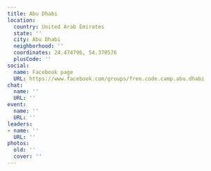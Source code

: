 ```yaml
---
title: Abu Dhabi
location:
  country: United Arab Emirates
  state: ''
  city: Abu Dhabi
  neighborhood: ''
  coordinates: 24.474796, 54.370576
  plusCode: ''
social:
  name: Facebook page
  URL: https://www.facebook.com/groups/free.code.camp.abu.dhabi
chat:
  name: ''
  URL: ''
event:
  name: ''
  URL: ''
leaders:
- name: ''
  URL: ''
photos:
  old: ''
  cover: ''
---
```

